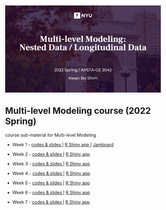 ![main](main1.png)

# Multi-level Modeling course (2022 Spring)
course sub-material for Multi-level Modeling

  - Week 1 - [ codes & slides ](https://github.com/JosephKBS/21fall_statcomp/tree/main/w1) | [ R Shiny app ](https://apsta.shinyapps.io/MLM_W1/) | [ Jamboard ](https://jamboard.google.com/d/1gV2_v10hDhzzeKTVrXwSJ8rLKIuWNQDnieDE4W5hQTI/viewer)

  - Week 2 - [ codes & slides ](https://github.com/JosephKBS/21fall_statcomp/tree/main/w2) | [ R Shiny app ](https://apsta.shinyapps.io/StatCompWeek2/)

  - Week 3 - [ codes & slides ](https://github.com/JosephKBS/21fall_statcomp/tree/main/w3) | [ R Shiny app ](https://apsta.shinyapps.io/StatCompWeek3/)

  - Week 4 - [ codes & slides ](https://github.com/JosephKBS/21fall_statcomp/tree/main/w4) | [ R Shiny app ](https://apsta.shinyapps.io/StatCompWeek4/)

  - Week 5 - [ codes & slides ](https://github.com/JosephKBS/21fall_statcomp/tree/main/w5) | [ R Shiny app ](https://apsta.shinyapps.io/StatCompWeek5/)

  - Week 6 - [ codes & slides ](https://github.com/JosephKBS/21fall_statcomp/tree/main/w6) | [ R Shiny app ](https://apsta.shinyapps.io/StatCompWeek6/)

  - Week 7 - [ codes & slides ](https://github.com/JosephKBS/21fall_statcomp/tree/main/w7) | [ R Shiny app ](https://apsta.shinyapps.io/StatCompWeek7/)
